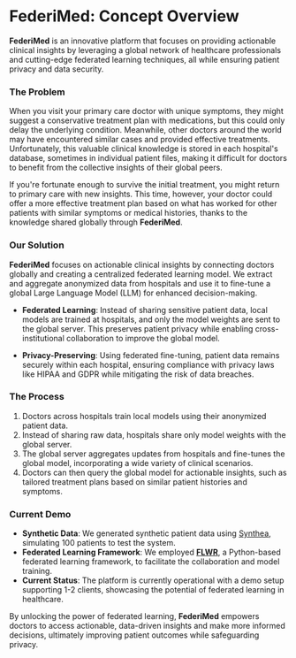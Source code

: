 # FederiMed: Concept Overview

**FederiMed** is an innovative platform that focuses on providing actionable clinical insights by leveraging a global network of healthcare professionals and cutting-edge federated learning techniques, all while ensuring patient privacy and data security.

### The Problem
When you visit your primary care doctor with unique symptoms, they might suggest a conservative treatment plan with medications, but this could only delay the underlying condition. Meanwhile, other doctors around the world may have encountered similar cases and provided effective treatments. Unfortunately, this valuable clinical knowledge is stored in each hospital's database, sometimes in individual patient files, making it difficult for doctors to benefit from the collective insights of their global peers.

If you're fortunate enough to survive the initial treatment, you might return to primary care with new insights. This time, however, your doctor could offer a more effective treatment plan based on what has worked for other patients with similar symptoms or medical histories, thanks to the knowledge shared globally through **FederiMed**.

### Our Solution
**FederiMed** focuses on actionable clinical insights by connecting doctors globally and creating a centralized federated learning model. We extract and aggregate anonymized data from hospitals and use it to fine-tune a global Large Language Model (LLM) for enhanced decision-making.

- **Federated Learning**: Instead of sharing sensitive patient data, local models are trained at hospitals, and only the model weights are sent to the global server. This preserves patient privacy while enabling cross-institutional collaboration to improve the global model.
  
- **Privacy-Preserving**: Using federated fine-tuning, patient data remains securely within each hospital, ensuring compliance with privacy laws like HIPAA and GDPR while mitigating the risk of data breaches.

### The Process
1. Doctors across hospitals train local models using their anonymized patient data.
2. Instead of sharing raw data, hospitals share only model weights with the global server.
3. The global server aggregates updates from hospitals and fine-tunes the global model, incorporating a wide variety of clinical scenarios.
4. Doctors can then query the global model for actionable insights, such as tailored treatment plans based on similar patient histories and symptoms.

### Current Demo
- **Synthetic Data**: We generated synthetic patient data using [Synthea](https://github.com/synthetichealth/synthea), simulating 100 patients to test the system.
- **Federated Learning Framework**: We employed [**FLWR**](https://github.com/adap/flower), a Python-based federated learning framework, to facilitate the collaboration and model training.
- **Current Status**: The platform is currently operational with a demo setup supporting 1-2 clients, showcasing the potential of federated learning in healthcare.

By unlocking the power of federated learning, **FederiMed** empowers doctors to access actionable, data-driven insights and make more informed decisions, ultimately improving patient outcomes while safeguarding privacy.
